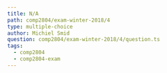 ```yaml
---
title: N/A
path: comp2804/exam-winter-2018/4
type: multiple-choice
author: Michiel Smid
question: comp2804/exam-winter-2018/4/question.ts
tags:
  - comp2804
  - comp2804-exam
---
```

